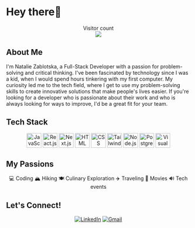 # Hey there👋

<p align="center"> 
  Visitor count<br>
  <img src="https://profile-counter.glitch.me/nataliiazab/count.svg" />
</p>

## About Me

I'm Natalie Zablotska, a Full-Stack Developer with a passion for problem-solving and critical thinking. I've been fascinated by technology since I was a kid, when I would spend hours tinkering with my first computer. My curiosity led me to the tech field, where I get to use my problem-solving skills to create innovative solutions that make people's lives easier. If you're looking for a developer who is passionate about their work and who is always looking for ways to improve, I'd be a great fit for your team.

## Tech Stack

<p align="center">
  <img src="https://img.icons8.com/color/48/000000/javascript.png" alt="JavaScript" title="JavaScript" height="40" />
  <img src="https://img.icons8.com/color/48/000000/react-native.png" alt="React.js" title="React.js" height="40" />
  <img src="https://cdn.jsdelivr.net/gh/devicons/devicon/icons/nextjs/nextjs-line.svg" title="Next.js" height="40" />
  <img src="https://img.icons8.com/color/48/000000/html-5.png" alt="HTML" title="HTML" height="40" />
  <img src="https://img.icons8.com/color/48/000000/css3.png" alt="CSS" title="CSS" height="40" />
   <img src="https://cdn.jsdelivr.net/gh/devicons/devicon/icons/tailwindcss/tailwindcss-plain.svg"  alt="Tailwind" title="Tailwind" height="40" />
  <img src="https://img.icons8.com/color/48/000000/nodejs.png" alt="Node.js" title="Node.js" height="40" />
  <img src="https://cdn.jsdelivr.net/gh/devicons/devicon/icons/postgresql/postgresql-original.svg"  title="PostgreSQL" height="40" />
  <img src="https://img.icons8.com/color/48/000000/visual-studio-code-2019.png" alt="Visual Studio Code" title="Visual Studio Code" height="40" />
</p>

## My Passions
<div align="center">
💻 Coding
🏔️ Hiking
🍽️ Culinary Exploration
✈️ Traveling
🎥 Movies
🔊 Tech events
</div>

## Let's Connect!
<div align="center">

[![LinkedIn][linkedin-shield]][linkedin-url]
[![Gmail][gmail-shield]][gmail-url]

[gmail-shield]: https://img.shields.io/badge/-Gmail-red.svg?style=for-the-badge&logo=gmail&logoColor=white
[gmail-url]: mailto:nataliia.zab@gmail.com

[linkedin-shield]: https://img.shields.io/badge/-LinkedIn-green.svg?style=for-the-badge&logo=linkedin&colorB=555
[linkedin-url]: https://www.linkedin.com/in/nataliia-zablotska/
</div>

